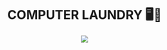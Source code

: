 <div align=center><h1>COMPUTER LAUNDRY 🖥️👕</h1></div>  

<div align=center>
  <!--컴퓨터 세탁소-->
  <img src="https://user-images.githubusercontent.com/109324463/206808467-c3bfea68-6cdd-493f-8fe8-794b998fcebc.jpg">
  <!--![cl22](https://user-images.githubusercontent.com/109324463/206808467-c3bfea68-6cdd-493f-8fe8-794b998fcebc.jpg)-->

  <!--![Anurag's GitHub stats](https://github-readme-stats.vercel.app/api?username=juggorr&show_icons=true&theme=radical)
  [![Solved.ac프로필](http://mazassumnida.wtf/api/generate_badge?boj=juggorr)](https://solved.ac/juggorr)-->
</div>

<!--<div align=center><h2>STACKS 💵</h2></div>-->
<!--
<div align=center>
  <img src="https://img.shields.io/badge/python-3776AB?&logo=Python&logoColor=white">
  <img src="https://img.shields.io/badge/django-092E20?&logo=Django&logoColor=white">
  <br>
  
  <img src="https://img.shields.io/badge/html5-E34F26?&logo=html5&logoColor=white">
  <img src="https://img.shields.io/badge/css-1572B6?&logo=css3&logoColor=white"> 
  <img src="https://img.shields.io/badge/javascript-F7DF1E?&logo=JavaScript&logoColor=black">
  <img src="https://img.shields.io/badge/node.js-339933?&logo=Node.js&logoColor=white">
  <img src="https://img.shields.io/badge/vue.js-4FC08D?&logo=vue.js&logoColor=white">
</div>
-->
    
<!--
**juggorr/juggorr** is a ✨ _special_ ✨ repository because its `README.md` (this file) appears on your GitHub profile.

Here are some ideas to get you started:

- 🔭 I’m currently working on ...
- 🌱 I’m currently learning ...
- 👯 I’m looking to collaborate on ...
- 🤔 I’m looking for help with ...
- 💬 Ask me about ...
- 📫 How to reach me: ...
- 😄 Pronouns: ...
- ⚡ Fun fact: ...
-->
